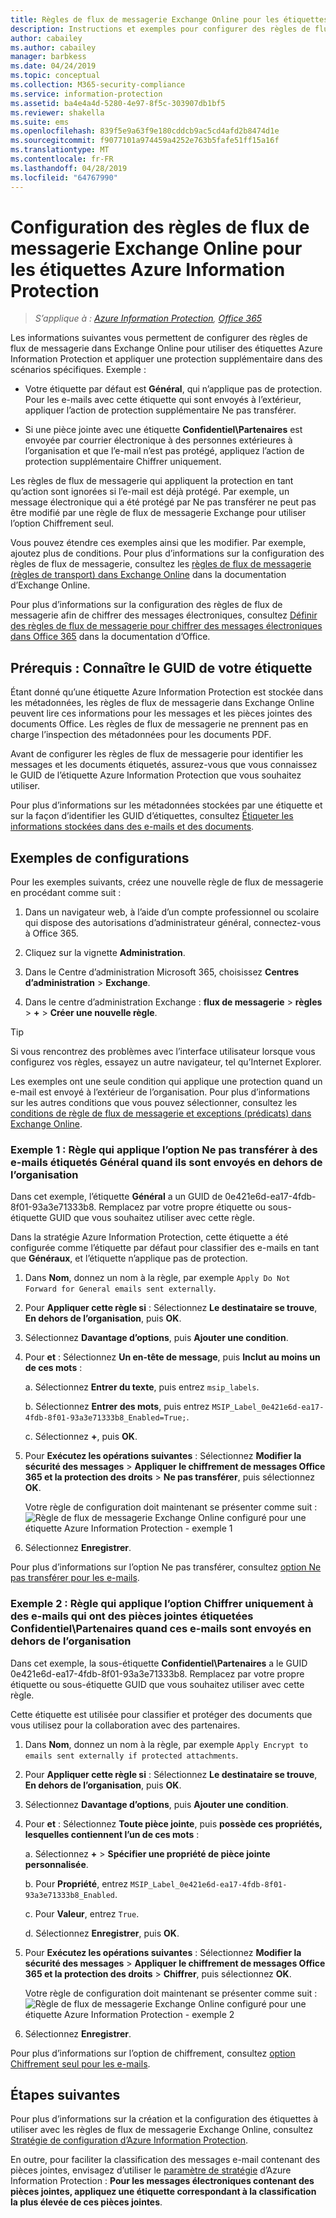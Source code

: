 ```yaml
---
title: Règles de flux de messagerie Exchange Online pour les étiquettes Azure Information Protection
description: Instructions et exemples pour configurer des règles de flux de messagerie Exchange Online pour les étiquettes Azure Information Protection.
author: cabailey
ms.author: cabailey
manager: barbkess
ms.date: 04/24/2019
ms.topic: conceptual
ms.collection: M365-security-compliance
ms.service: information-protection
ms.assetid: ba4e4a4d-5280-4e97-8f5c-303907db1bf5
ms.reviewer: shakella
ms.suite: ems
ms.openlocfilehash: 839f5e9a63f9e180cddcb9ac5cd4afd2b8474d1e
ms.sourcegitcommit: f9077101a974459a4252e763b5fafe51ff15a16f
ms.translationtype: MT
ms.contentlocale: fr-FR
ms.lasthandoff: 04/28/2019
ms.locfileid: "64767990"
---
```

# <a name="configuring-exchange-online-mail-flow-rules-for-azure-information-protection-labels"></a>Configuration des règles de flux de messagerie Exchange Online pour les étiquettes Azure Information Protection

>*S’applique à : [Azure Information Protection](https://azure.microsoft.com/pricing/details/information-protection), [Office 365](https://download.microsoft.com/download/E/C/F/ECF42E71-4EC0-48FF-AA00-577AC14D5B5C/Azure_Information_Protection_licensing_datasheet_EN-US.pdf)*

Les informations suivantes vous permettent de configurer des règles de flux de messagerie dans Exchange Online pour utiliser des étiquettes Azure Information Protection et appliquer une protection supplémentaire dans des scénarios spécifiques. Exemple :

- Votre étiquette par défaut est **Général**, qui n’applique pas de protection. Pour les e-mails avec cette étiquette qui sont envoyés à l’extérieur, appliquer l’action de protection supplémentaire Ne pas transférer.

- Si une pièce jointe avec une étiquette **Confidentiel\Partenaires** est envoyée par courrier électronique à des personnes extérieures à l’organisation et que l’e-mail n’est pas protégé, appliquez l’action de protection supplémentaire Chiffrer uniquement.

Les règles de flux de messagerie qui appliquent la protection en tant qu’action sont ignorées si l’e-mail est déjà protégé. Par exemple, un message électronique qui a été protégé par Ne pas transférer ne peut pas être modifié par une règle de flux de messagerie Exchange pour utiliser l’option Chiffrement seul.  

Vous pouvez étendre ces exemples ainsi que les modifier. Par exemple, ajoutez plus de conditions. Pour plus d’informations sur la configuration des règles de flux de messagerie, consultez les [règles de flux de messagerie (règles de transport) dans Exchange Online](https://technet.microsoft.com/library/jj919238(v=exchg.150).aspx) dans la documentation d’Exchange Online.

Pour plus d’informations sur la configuration des règles de flux de messagerie afin de chiffrer des messages électroniques, consultez [Définir des règles de flux de messagerie pour chiffrer des messages électroniques dans Office 365](https://support.office.com/article/define-mail-flow-rules-to-encrypt-email-messages-in-office-365-9b7daf19-d5f2-415b-bc43-a0f5f4a585e8) dans la documentation d’Office. 

## <a name="prerequisite-know-your-label-guid"></a>Prérequis : Connaître le GUID de votre étiquette

Étant donné qu’une étiquette Azure Information Protection est stockée dans les métadonnées, les règles de flux de messagerie dans Exchange Online peuvent lire ces informations pour les messages et les pièces jointes des documents Office. Les règles de flux de messagerie ne prennent pas en charge l’inspection des métadonnées pour les documents PDF.

Avant de configurer les règles de flux de messagerie pour identifier les messages et les documents étiquetés, assurez-vous que vous connaissez le GUID de l’étiquette Azure Information Protection que vous souhaitez utiliser. 

Pour plus d’informations sur les métadonnées stockées par une étiquette et sur la façon d’identifier les GUID d’étiquettes, consultez [Étiqueter les informations stockées dans des e-mails et des documents](configure-policy.md#label-information-stored-in-emails-and-documents).

## <a name="example-configurations"></a>Exemples de configurations

Pour les exemples suivants, créez une nouvelle règle de flux de messagerie en procédant comme suit :

1. Dans un navigateur web, à l’aide d’un compte professionnel ou scolaire qui dispose des autorisations d’administrateur général, connectez-vous à Office 365. 

2. Cliquez sur la vignette **Administration**.

3. Dans le Centre d’administration Microsoft 365, choisissez **Centres d’administration** > **Exchange**.

4. Dans le centre d’administration Exchange : **flux de messagerie** > **règles** > **+** > **Créer une nouvelle règle**. 

> [!TIP]
> Si vous rencontrez des problèmes avec l’interface utilisateur lorsque vous configurez vos règles, essayez un autre navigateur, tel qu’Internet Explorer.

Les exemples ont une seule condition qui applique une protection quand un e-mail est envoyé à l’extérieur de l’organisation. Pour plus d’informations sur les autres conditions que vous pouvez sélectionner, consultez les [conditions de règle de flux de messagerie et exceptions (prédicats) dans Exchange Online](https://technet.microsoft.com/library/jj919235(v=exchg.150).aspx).


### <a name="example-1-rule-that-applies-the-do-not-forward-option-to-emails-that-are-labeled-general-when-they-are-sent-outside-the-organization"></a>Exemple 1 : Règle qui applique l’option Ne pas transférer à des e-mails étiquetés **Général** quand ils sont envoyés en dehors de l’organisation

Dans cet exemple, l’étiquette **Général** a un GUID de 0e421e6d-ea17-4fdb-8f01-93a3e71333b8. Remplacez par votre propre étiquette ou sous-étiquette GUID que vous souhaitez utiliser avec cette règle. 

Dans la stratégie Azure Information Protection, cette étiquette a été configurée comme l’étiquette par défaut pour classifier des e-mails en tant que **Généraux**, et l’étiquette n’applique pas de protection. 

1. Dans **Nom**, donnez un nom à la règle, par exemple `Apply Do Not Forward for General emails sent externally`.
 
2. Pour **Appliquer cette règle si** : Sélectionnez **Le destinataire se trouve**, **En dehors de l’organisation**, puis **OK**.

3. Sélectionnez **Davantage d’options**, puis **Ajouter une condition**.
 
4. Pour **et** : Sélectionnez **Un en-tête de message**, puis **Inclut au moins un de ces mots** :
     
    a. Sélectionnez **Entrer du texte**, puis entrez `msip_labels`.
     
    b. Sélectionnez **Entrer des mots**, puis entrez `MSIP_Label_0e421e6d-ea17-4fdb-8f01-93a3e71333b8_Enabled=True;`.
    
    c. Sélectionnez **+**, puis **OK**.

5. Pour **Exécutez les opérations suivantes** : Sélectionnez **Modifier la sécurité des messages** > **Appliquer le chiffrement de messages Office 365 et la protection des droits**  > **Ne pas transférer**, puis sélectionnez **OK**.
    
    Votre règle de configuration doit maintenant se présenter comme suit :  ![Règle de flux de messagerie Exchange Online configuré pour une étiquette Azure Information Protection - exemple 1](./media/aip-exo-rule-ex1.png)

7. Sélectionnez **Enregistrer**. 

Pour plus d’informations sur l’option Ne pas transférer, consultez [option Ne pas transférer pour les e-mails](configure-usage-rights.md#do-not-forward-option-for-emails).

### <a name="example-2-rule-that-applies-the-encrypt-only-option-to-emails-when-they-have-attachments-that-are-labeled-confidential--partners-and-these-emails-are-sent-outside-the-organization"></a>Exemple 2 : Règle qui applique l’option Chiffrer uniquement à des e-mails qui ont des pièces jointes étiquetées **Confidentiel\Partenaires** quand ces e-mails sont envoyés en dehors de l’organisation

Dans cet exemple, la sous-étiquette **Confidentiel\Partenaires** a le GUID 0e421e6d-ea17-4fdb-8f01-93a3e71333b8. Remplacez par votre propre étiquette ou sous-étiquette GUID que vous souhaitez utiliser avec cette règle. 

Cette étiquette est utilisée pour classifier et protéger des documents que vous utilisez pour la collaboration avec des partenaires.   

1. Dans **Nom**, donnez un nom à la règle, par exemple `Apply Encrypt to emails sent externally if protected attachments`.
 
2. Pour **Appliquer cette règle si** : Sélectionnez **Le destinataire se trouve**, **En dehors de l’organisation**, puis **OK**.

3. Sélectionnez **Davantage d’options**, puis **Ajouter une condition**.
 
4. Pour **et** : Sélectionnez **Toute pièce jointe**, puis **possède ces propriétés, lesquelles contiennent l’un de ces mots** :
     
    a. Sélectionnez **+** > **Spécifier une propriété de pièce jointe personnalisée**.
  
    b. Pour **Propriété**, entrez `MSIP_Label_0e421e6d-ea17-4fdb-8f01-93a3e71333b8_Enabled`.
    
    c. Pour **Valeur**, entrez `True`.
    
    d. Sélectionnez **Enregistrer**, puis **OK**.

5. Pour **Exécutez les opérations suivantes** : Sélectionnez **Modifier la sécurité des messages** > **Appliquer le chiffrement de messages Office 365 et la protection des droits**  > **Chiffrer**, puis sélectionnez **OK**.
    
    Votre règle de configuration doit maintenant se présenter comme suit :  ![Règle de flux de messagerie Exchange Online configuré pour une étiquette Azure Information Protection - exemple 2](./media/aip-exo-rule-ex2.png)

6. Sélectionnez **Enregistrer**. 

Pour plus d’informations sur l’option de chiffrement, consultez [option Chiffrement seul pour les e-mails](configure-usage-rights.md#encrypt-only-option-for-emails).


## <a name="next-steps"></a>Étapes suivantes

Pour plus d’informations sur la création et la configuration des étiquettes à utiliser avec les règles de flux de messagerie Exchange Online, consultez [Stratégie de configuration d’Azure Information Protection](configure-policy.md).

En outre, pour faciliter la classification des messages e-mail contenant des pièces jointes, envisagez d’utiliser le [paramètre de stratégie](configure-policy-settings.md) d’Azure Information Protection : **Pour les messages électroniques contenant des pièces jointes, appliquez une étiquette correspondant à la classification la plus élevée de ces pièces jointes**.


